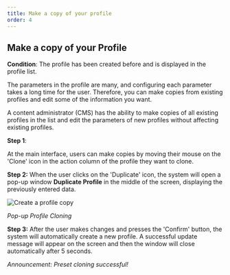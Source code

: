 ```yaml
---
title: Make a copy of your profile
order: 4
---
```


## Make a copy of your Profile

**Condition**: The profile has been created before and is displayed in the profile list.

The parameters in the profile are many, and configuring each parameter takes a long time for the user. Therefore, you can make copies from existing profiles and edit some of the information you want.

A content administrator (CMS) has the ability to make copies of all existing profiles in the list and edit the parameters of new profiles without affecting existing profiles.

**Step 1**:

At the main interface, users can make copies by moving their mouse on the 'Clone' icon in the action column of the profile they want to clone.

**Step 2:** When the user clicks on the 'Duplicate' icon, the system will open a pop-up window **Duplicate Profile** in the middle of the screen, displaying the previously entered data.

![Create a profile copy](/images/media-live/profile/duplicate.png)

_Pop-up Profile Cloning_

**Step 3:** After the user makes changes and presses the 'Confirm' button, the system will automatically create a new profile. A successful update message will appear on the screen and then the window will close automatically after 5 seconds.

<!-- ![]() -->

_Announcement: Preset cloning successful!_
